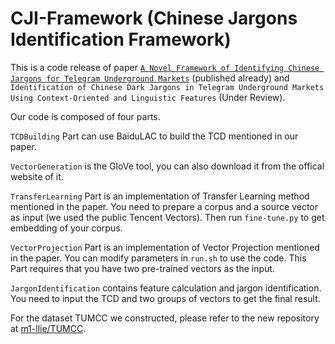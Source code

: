 # CJI-Framework (Chinese Jargons Identification Framework)

 

This is a code release of paper [`A Novel Framework of Identifying Chinese Jargons for Telegram Underground Markets`](https://ieeexplore.ieee.org/abstract/document/9522221/) (published already) and `Identification of Chinese Dark Jargons in Telegram Underground Markets Using Context-Oriented and Linguistic Features` (Under Review).

Our code is composed of four parts.

`TCDBuilding` Part can use BaiduLAC to build the TCD mentioned in our paper.

`VectorGeneration` is the GloVe tool, you can also download it from the offical website of it.

`TransferLearning` Part is an implementation of Transfer Learning method mentioned in the paper. You need to prepare a corpus and a source vector as input (we used the public Tencent Vectors). Then run `fine-tune.py` to get embedding of your corpus.

`VectorProjection` Part is an implementation of Vector Projection mentioned in the paper. You can modify parameters in `run.sh` to use the code. This Part requires that you have two pre-trained vectors as the input.

`JargonIdentification` contains feature calculation and jargon identification. You need to input the TCD and two groups of vectors to get the final result.

For the dataset TUMCC we constructed, please refer to the new repository at [m1-llie/TUMCC](https://github.com/m1-llie/TUMCC).
